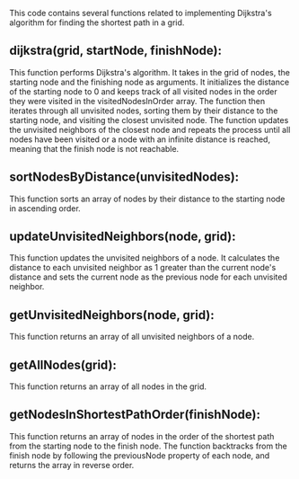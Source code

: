This code contains several functions related to implementing Dijkstra's algorithm for finding the shortest path in a grid.

## dijkstra(grid, startNode, finishNode): 
This function performs Dijkstra's algorithm. It takes in the grid of nodes, the starting node and the finishing node as arguments. It initializes the distance of the starting node to 0 and keeps track of all visited nodes in the order they were visited in the visitedNodesInOrder array. The function then iterates through all unvisited nodes, sorting them by their distance to the starting node, and visiting the closest unvisited node. The function updates the unvisited neighbors of the closest node and repeats the process until all nodes have been visited or a node with an infinite distance is reached, meaning that the finish node is not reachable.

## sortNodesByDistance(unvisitedNodes): 
This function sorts an array of nodes by their distance to the starting node in ascending order.

## updateUnvisitedNeighbors(node, grid): 
This function updates the unvisited neighbors of a node. It calculates the distance to each unvisited neighbor as 1 greater than the current node's distance and sets the current node as the previous node for each unvisited neighbor.

## getUnvisitedNeighbors(node, grid): 
This function returns an array of all unvisited neighbors of a node.

## getAllNodes(grid): 
This function returns an array of all nodes in the grid.

## getNodesInShortestPathOrder(finishNode): 
This function returns an array of nodes in the order of the shortest path from the starting node to the finish node. The function backtracks from the finish node by following the previousNode property of each node, and returns the array in reverse order.